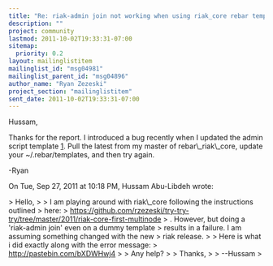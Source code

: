 ```yaml
---
title: "Re: riak-admin join not working when using riak_core rebar template"
description: ""
project: community
lastmod: 2011-10-02T19:33:31-07:00
sitemap:
  priority: 0.2
layout: mailinglistitem
mailinglist_id: "msg04981"
mailinglist_parent_id: "msg04896"
author_name: "Ryan Zezeski"
project_section: "mailinglistitem"
sent_date: 2011-10-02T19:33:31-07:00
---
```



Hussam,

Thanks for the report. I introduced a bug recently when I updated the admin
script template [1]. Pull the latest from my master of rebar\\_riak\\_core,
update your ~/.rebar/templates, and then try again.

-Ryan

[1]:
https://github.com/rzezeski/rebar\\_riak\\_core/commit/2885299c41e2117c92b56806370e7eab25aad21d

On Tue, Sep 27, 2011 at 10:18 PM, Hussam Abu-Libdeh wrote:

&gt; Hello,
&gt;
&gt; I am playing around with riak\\_core following the instructions outlined
&gt; here:
&gt; https://github.com/rzezeski/try-try-try/tree/master/2011/riak-core-first-multinode
&gt; . However, but doing a 'riak-admin join' even on a dummy template
&gt; results in a failure. I am assuming something changed with the new
&gt; riak release.
&gt;
&gt; Here is what i did exactly along with the error message:
&gt; http://pastebin.com/bXDWHwj4
&gt;
&gt; Any help?
&gt;
&gt; Thanks,
&gt;
&gt; --Hussam
&gt;

